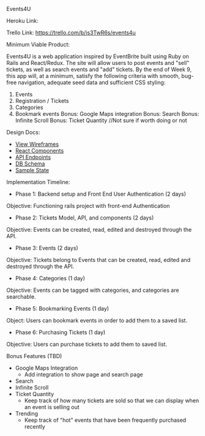 Events4U

Heroku Link:

Trello Link: https://trello.com/b/is3TwR6s/events4u

Minimum Viable Product:

Events4U is a web application inspired by EventBrite built using Ruby
on Rails and React/Redux. The site will allow users to post events and
"sell" tickets, as well as search events and "add" tickets. By the end of
Week 9, this app will, at a minimum, satisfy the following criteria with
smooth, bug-free navigation, adequate seed data and sufficient CSS styling:

1. Events
2. Registration / Tickets
3. Categories
4. Bookmark events
Bonus: Google Maps integration
Bonus: Search
Bonus: Infinite Scroll
Bonus: Ticket Quantity //Not sure if worth doing or not

Design Docs:
*  [View Wireframes](./wireframes)
* [React Components](./component-hierarchy.md)
* [API Endpoints](./api-endpoints.md)
* [DB Schema](./schema.md)
* [Sample State](./sample-state.md)

Implementation Timeline:

* Phase 1: Backend setup and Front End User Authentication (2 days)

Objective: Functioning rails project with front-end Authentication

* Phase 2: Tickets Model, API, and components (2 days)

Objective: Events can be created, read, edited and destroyed through the API.

* Phase 3: Events (2 days)

Objective: Tickets belong to Events that can be created, read, edited and destroyed through the API.

* Phase 4: Categories (1 day)

Objective: Events can be tagged with categories, and categories are searchable.

* Phase 5: Bookmarking Events (1 day)

Object: Users can bookmark events in order to add them to a saved list.

* Phase 6: Purchasing Tickets (1 day)

Objective: Users can purchase tickets to add them to saved list.


Bonus Features (TBD)

* Google Maps Integration
  * Add integration to show page and search page
* Search
* Infinite Scroll
* Ticket Quantity
  * Keep track of how many tickets are sold so that we can display when
  an event is selling out
* Trending
  * Keep track of "hot" events that have been frequently purchased recently
